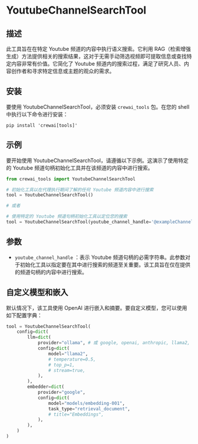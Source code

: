 # YoutubeChannelSearchTool

## 描述
此工具旨在在特定 Youtube 频道的内容中执行语义搜索。它利用 RAG（检索增强生成）方法提供相关的搜索结果，这对于无需手动筛选视频即可提取信息或查找特定内容非常有价值。它简化了 Youtube 频道内的搜索过程，满足了研究人员、内容创作者和寻求特定信息或主题的观众的需求。

## 安装
要使用 YoutubeChannelSearchTool，必须安装 `crewai_tools` 包。在您的 shell 中执行以下命令进行安装：

```shell
pip install 'crewai[tools]'
```

## 示例
要开始使用 YoutubeChannelSearchTool，请遵循以下示例。这演示了使用特定的 Youtube 频道句柄初始化工具并在该频道的内容中进行搜索。

```python
from crewai_tools import YoutubeChannelSearchTool

# 初始化工具以在代理执行期间了解的任何 Youtube 频道内容中进行搜索
tool = YoutubeChannelSearchTool()

# 或者

# 使用特定的 Youtube 频道句柄初始化工具以定位您的搜索
tool = YoutubeChannelSearchTool(youtube_channel_handle='@exampleChannel')
```

## 参数
- `youtube_channel_handle` ：表示 Youtube 频道句柄的必需字符串。此参数对于初始化工具以指定要在其中进行搜索的频道至关重要。该工具旨在仅在提供的频道句柄的内容中进行搜索。

## 自定义模型和嵌入

默认情况下，该工具使用 OpenAI 进行嵌入和摘要。要自定义模型，您可以使用如下配置字典：

```python
tool = YoutubeChannelSearchTool(
    config=dict(
        llm=dict(
            provider="ollama", # 或 google, openai, anthropic, llama2, ...
            config=dict(
                model="llama2",
                # temperature=0.5,
                # top_p=1,
                # stream=true,
            ),
        ),
        embedder=dict(
            provider="google",
            config=dict(
                model="models/embedding-001",
                task_type="retrieval_document",
                # title="Embeddings",
            ),
        ),
    )
)
```
